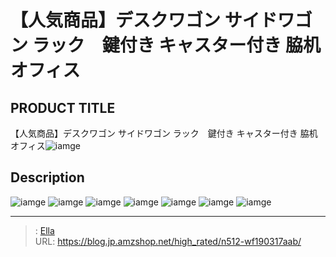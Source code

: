# 【人気商品】デスクワゴン サイドワゴン ラック　鍵付き キャスター付き 脇机 オフィス


## PRODUCT TITLE 

【人気商品】デスクワゴン サイドワゴン ラック　鍵付き キャスター付き 脇机 オフィス![iamge](https://b2bfiles1.gigab2b.cn/image/wkseller/301/wf037833/20200324_aab5529b950c5f6c9f17a3f146f643c9.jpg)

## Description











![iamge](https://b2bfiles1.gigab2b.cn/image/wkseller/301/wf037833/20200324_3a41764e0665b171c5023be2aaa6d57d.jpg)
![iamge](https://b2bfiles1.gigab2b.cn/image/wkseller/301/wf037833/20200324_8dc8c22fa980d2bb950fe7f5f34f9f91.jpg)
![iamge](https://b2bfiles1.gigab2b.cn/image/wkseller/301/wf037833/20200324_c962c31c448e6cd7fa82f05761bc3586.jpg)
![iamge](https://b2bfiles1.gigab2b.cn/image/wkseller/301/wf037833/20200324_739c8d2f67ce08177b84f2065facf91b.jpg)
![iamge](https://b2bfiles1.gigab2b.cn/image/wkseller/301/wf037833/20200324_0c645a35aee9a20c92d7ae79bc6d9ab8.jpg)
![iamge](https://b2bfiles1.gigab2b.cn/image/wkseller/301/wf037833/20200324_82d24c97930b33dc2a5ad2aa040197b7.jpg)
![iamge](https://b2bfiles1.gigab2b.cn/image/wkseller/301/wf037833/20200324_9549e2d268c34cea422090f8f3fb8b61.jpg)


---

> : [Ella](https://blog.jp.amzshop.net/)  
> URL: https://blog.jp.amzshop.net/high_rated/n512-wf190317aab/  

